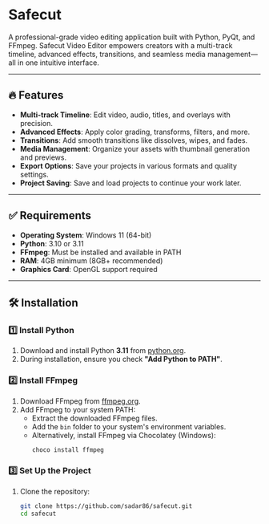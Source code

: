 # Safecut

A professional-grade video editing application built with Python, PyQt, and FFmpeg. Safecut Video Editor empowers creators with a multi-track timeline, advanced effects, transitions, and seamless media management—all in one intuitive interface.

---

## 🔥 Features

- **Multi-track Timeline**: Edit video, audio, titles, and overlays with precision.
- **Advanced Effects**: Apply color grading, transforms, filters, and more.
- **Transitions**: Add smooth transitions like dissolves, wipes, and fades.
- **Media Management**: Organize your assets with thumbnail generation and previews.
- **Export Options**: Save your projects in various formats and quality settings.
- **Project Saving**: Save and load projects to continue your work later.

---

## ✅ Requirements

- **Operating System**: Windows 11 (64-bit)
- **Python**: 3.10 or 3.11
- **FFmpeg**: Must be installed and available in PATH
- **RAM**: 4GB minimum (8GB+ recommended)
- **Graphics Card**: OpenGL support required

---

## 🛠 Installation

### 1️⃣ Install Python
1. Download and install Python **3.11** from [python.org](https://www.python.org/).
2. During installation, ensure you check **"Add Python to PATH"**.

### 2️⃣ Install FFmpeg
1. Download FFmpeg from [ffmpeg.org](https://ffmpeg.org/).
2. Add FFmpeg to your system PATH:
   - Extract the downloaded FFmpeg files.
   - Add the `bin` folder to your system's environment variables.
   - Alternatively, install FFmpeg via Chocolatey (Windows):
     ```sh
     choco install ffmpeg
     ```

### 3️⃣ Set Up the Project
1. Clone the repository:
   ```sh
   git clone https://github.com/sadar86/safecut.git
   cd safecut
